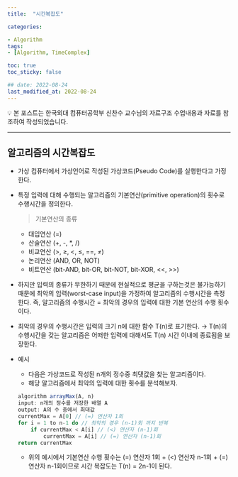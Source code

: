 ```yaml
---
title:  "시간복잡도"

categories:

- Algorithm
tags:
- [Algorithm, TimeComplex]

toc: true
toc_sticky: false

## date: 2022-08-24
last_modified_at: 2022-08-24
---
```


<aside>
💡 본 포스트는 한국외대 컴퓨터공학부 신찬수 교수님의 자료구조 수업내용과 자료를 참조하여 작성되었습니다.

</aside>

---

## 알고리즘의 시간복잡도

- 가상 컴퓨터에서 가상언어로 작성된 가상코드(Pseudo Code)를 실행한다고 가정한다.
- 특정 입력에 대해 수행되는 알고리즘의 기본연산(primitive operation)의 횟수로 수행시간을 정의한다.
    
    > 기본연산의 종류
    - 대입연산 (=)
    - 산술연산 (+, -, *, /)
    - 비교연산 (>, ≥, <, ≤, ==, ≠)
    - 논리연산 (AND, OR, NOT)
    - 비트연산 (bit-AND, bit-OR, bit-NOT, bit-XOR, <<, >>)
    > 
- 하지만 입력의 종류가 무한하기 때문에 현실적으로 평균을 구하는것은 불가능하기 때문에 최악의
입력(worst-case input)을 가정하여 알고리즘의 수행시간을 측정한다.
즉, 알고리즘의 수행시간 = 최악의 경우의 입력에 대한 기본 연산의 수행 횟수이다.
- 최악의 경우의 수행시간은 입력의 크기 n에 대한 함수 T(n)로 표기한다.
→ T(n)의 수행시간을 갖는 알고리즘은 어떠한 입력에 대해서도 T(n) 시간 이내에 종료됨을 보장한다.
- 예시
    - 다음은 가상코드로 작성된 n개의 정수중 최댓값을 찾는 알고리즘이다.
    - 해당 알고리즘에서 최악의 입력에 대한 횟수를 분석해보자.
    
    ```jsx
    algorithm arrayMax(A, n)
    input: n개의 정수를 저장한 배열 A
    output: A의 수 중에서 최대값
    currentMax = A[0] // (=) 연산자 1회
    for i = 1 to n-1 do // 최악의 경우 (n-1)회 까지 반복
    	if currentMax < A[i] // (<) 연산자 (n-1)회
    		currentMax = A[i] // (=) 연산자 (n-1)회
    return currentMax
    ```
    
    - 위의 예시에서 기본연산 수행 횟수는 (=) 연산자 1회 + (<) 연산자 n-1회 + (=) 연산자 n-1회이므로
      시간 복잡도는 T(n) = 2n-1이 된다.
